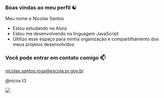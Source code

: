 ### Boas vindas ao meu perfil ☯️

Meu nome e Nicolas Santos

- Estou estudando na Alura
- Estou me desenvolvendo na linguagem JavaScript
- Ultilizo esse espaço para minha organização e compartilhamento dos meus projetos desenvolvidos

### Você pode entrar em contato comigo 📫

nicolas.santos.rosa@escola.pr.gov.br

@nicox.t3

![](https://media.tenor.com/ivgwTioduXsAAAAC/meliodas.gif|)
